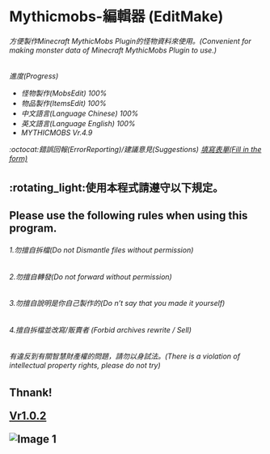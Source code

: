 # Mythicmobs-編輯器 (EditMake)
<h6>方便製作Minecraft MythicMobs Plugin的怪物資料來使用。(Convenient for making monster data of Minecraft MythicMobs Plugin to use.)

<h6> 進度(Progress)

* 怪物製作(MobsEdit) 100%
* 物品製作(ItemsEdit) 100%
* 中文語言(Language Chinese) 100%
* 英文語言(Language English) 100%
* MYTHICMOBS Vr.4.9

:octocat:錯誤回報(ErrorReporting)/建議意見(Suggestions) [填寫表單(Fill in the form)](https://forms.gle/Auwu9D8Ypyjbxxb5A)

<h2>:rotating_light:使用本程式請遵守以下規定。
<h2>Please use the following rules when using this program.
<h6>1.勿擅自拆檔(Do not Dismantle files without permission)
<h6>2.勿擅自轉發(Do not forward without permission)
<h6>3.勿擅自說明是你自己製作的(Do n’t say that you made it yourself)
<h6>4.擅自拆檔並改寫/販賣者 (Forbid archives rewrite / Sell)
<h6>有違反到有關智慧財產權的問題，請勿以身試法。(There is a violation of intellectual property rights, please do not try)
<h2>Thnank!

[Vr1.0.2](../master/MMEditMakeVr1.0.2.md)

![Image 1](https://i.imgur.com/hNHTjj7.png)
